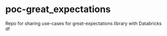 # poc-great_expectations
Repo for sharing use-cases for great-expectations library with Databricks df
